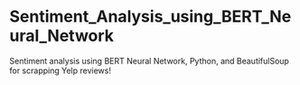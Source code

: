 # Sentiment_Analysis_using_BERT_Neural_Network
Sentiment analysis using BERT Neural Network, Python, and BeautifulSoup for scrapping Yelp reviews!
